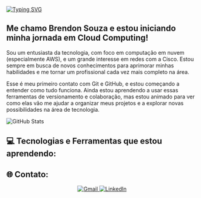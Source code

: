[![Typing SVG](https://readme-typing-svg.herokuapp.com/?color=00BFFF&size=35&center=true&vCenter=true&width=1000&lines=Oi,+seja+bem-vindo+ao+meu+perfil!+:%29)](https://git.io/typing-svg)

## Me chamo Brendon Souza e estou iniciando minha jornada em Cloud Computing!

Sou um entusiasta da tecnologia, com foco em computação em nuvem (especialmente AWS), e um grande interesse em redes com a Cisco. Estou sempre em busca de novos conhecimentos para aprimorar minhas habilidades e me tornar um profissional cada vez mais completo na área.

Esse é meu primeiro contato com Git e GitHub, e estou começando a entender como tudo funciona. Ainda estou aprendendo a usar essas ferramentas de versionamento e colaboração, mas estou animado para ver como elas vão me ajudar a organizar meus projetos e a explorar novas possibilidades na área de tecnologia.

![GitHub Stats](https://github-readme-stats.vercel.app/api?username=brendonpereiradev&theme=transparent&bg_color=000&border_color=30A3DC&show_icons=true&icon_color=30A3DC&title_color=E94D5F&text_color=FFF)

## 💻 Tecnologias e Ferramentas que estou aprendendo:



## 🌐 Contato:

<div align="center">
  <a href="mailto:brendonjb07@gmail.com">
      <img src="https://img.shields.io/badge/Gmail-D14836?style=for-the-badge&logo=gmail&logoColor=white" alt="Gmail"/>
  </a>
  <a href="https://www.linkedin.com/in/brendon-souza-128ba127a/">
      <img src="https://img.shields.io/badge/LinkedIn-0077B5?style=for-the-badge&logo=linkedin&logoColor=white" alt="LinkedIn"/>
  </a>
</div>

